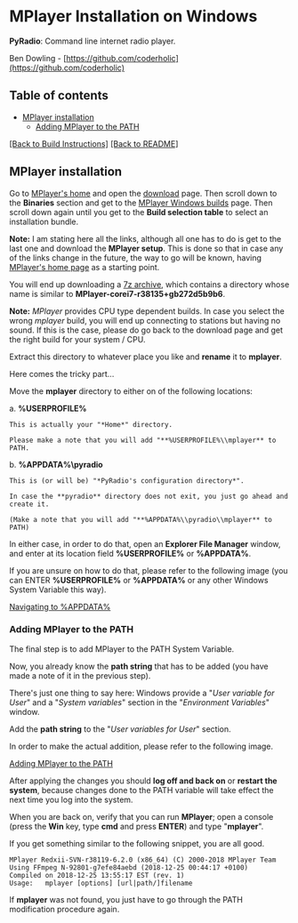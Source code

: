 # MPlayer Installation on Windows

**PyRadio**: Command line internet radio player.

Ben Dowling - [https://github.com/coderholic](https://github.com/coderholic)


## Table of contents

* [MPlayer installation](#mplayer-installation)
    * [Adding MPlayer to the PATH](#adding-mplayer-to-the-path)

[[Back to Build Instructions]](windows.md) [[Back to README]](README.md)

## MPlayer installation

Go to [MPlayer's home](http://www.mplayerhq.hu/) and open the [download](http://www.mplayerhq.hu/design7/dload.html) page. Then scroll down to the **Binaries** section and get to the [MPlayer Windows builds](http://oss.netfarm.it/mplayer/) page. Then scroll down again until you get to the **Build selection table** to select an installation bundle.

**Note:** I am stating here all the links, although all one has to do is get to the last one and download the **MPlayer setup**. This is done so that in case any of the links change in the future, the way to go will be known, having [MPlayer's home page](http://www.mplayerhq.hu/) as a starting point.

You will end up downloading a [7z archive](https://www.7-zip.org/), which contains a directory whose name is similar to **MPlayer-corei7-r38135+gb272d5b9b6**.

**Note:** *MPlayer* provides CPU type dependent builds. In case you select the wrong *mplayer* build, you will end up connecting to stations but having no sound. If this is the case, please do go back to the download page and get the right build for your system / CPU.

Extract this directory to whatever place you like and **rename** it to **mplayer**.

Here comes the tricky part...

Move the **mplayer** directory to either on of the following locations:

a. **%USERPROFILE%**

    This is actually your "*Home*" directory.

    Please make a note that you will add "**%USERPROFILE%\\mplayer** to PATH.

b. **%APPDATA%\\pyradio**

    This is (or will be) "*PyRadio's configuration directory*".

    In case the **pyradio** directory does not exit, you just go ahead and create it.

    (Make a note that you will add "**%APPDATA%\\pyradio\\mplayer** to PATH)

In either case, in order to do that, open an **Explorer File Manager** window, and enter at its location field **%USERPROFILE%** or **%APPDATA%**.

If you are unsure on how to do that, please refer to the following image (you can ENTER **%USERPROFILE%** or **%APPDATA%** or any other Windows System Variable this way).

[Navigating to %APPDATA%](https://members.hellug.gr/sng/pyradio/appdata.jpg)


### Adding MPlayer to the PATH

The final step is to add MPlayer to the PATH System Variable.

Now, you already know the **path string** that has to be added (you have made a note of it in the previous step).

There's just one thing to say here: Windows provide a "*User variable for User*" and a "*System variables*" section in the "*Environment Variables*" window.

Add the **path string** to the "*User variables for User*" section.

In order to make the actual addition, please refer to the following image.

[Adding MPlayer to the PATH](https://members.hellug.gr/sng/pyradio/path.jpg)

After applying the changes you should **log off and back on** or **restart the system**, because changes done to the PATH variable will take effect the next time you log into the system.

When you are back on, verify that you can run **MPlayer**; open a console (press the **Win** key, type **cmd** and press **ENTER**) and type "**mplayer**".

If you get something similar to the following snippet, you are all good.

```
MPlayer Redxii-SVN-r38119-6.2.0 (x86_64) (C) 2000-2018 MPlayer Team
Using FFmpeg N-92801-g7efe84aebd (2018-12-25 00:44:17 +0100)
Compiled on 2018-12-25 13:55:17 EST (rev. 1)
Usage:   mplayer [options] [url|path/]filename
```

If **mplayer** was not found, you just have to go through the PATH modification procedure again.
